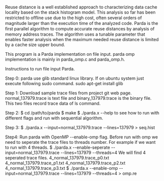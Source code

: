 Reuse distance is a well established approach to characterizing data cache locality based on the stack histogram model. 
This analysis so far has been restricted to ofﬂine use due to the high cost, often several orders of magnitude larger than the execution time of the analyzed code. Parda is the ﬁrst parallel algorithm to compute accurate reuse distances by analysis of memory address traces. The algorithm uses a tunable parameter that enables faster analysis when the maximum needed reuse distance is limited by a cache size upper bound. 

This program is a Parda implementation on file input. parda omp implementation is mainly in parda_omp.c and parda_omp.h. 

Instructions to run file input Parda. 

Step 0: parda use glib standard linux library. If on ubuntu system just execute following sudo command.
sudo apt-get install glib

Step 1: Download sample trace files from project git web page. 
normal_137979.trace is text file and 
binary_137979.trace is the binary file.
This two files record trace data of ls command. 

Step 2: 
$ cd /path/to/parda
$ make
$ ./parda.x --help to see how to run with different flags and run with sequential algorithm. 

Step 3:
$ ./parda.x --input=normal_137979.trace --lines=137979 > seq.hist 

Step4: Run parda with OpenMP --enable-omp flag. 
Before run with omp we need to seperate the trace files to threads number. For example if we want to run with 4 threads. 
$ ./parda.x --enable-seperate --input=normal_137979.trace --lines=137979 --threads=4 
We will find 4 seperated trace files. 
4_normal_137979.trace_p0.txt 4_normal_137979.trace_p1.txt 
4_normal_137979.trace_p2.txt 4_normal_137979.trace_p3.txt 
$ ./parda.x --enable-omp --input=normal_137979.trace --lines=137979 --threads=4 > omp.re 

